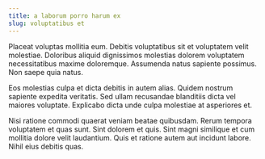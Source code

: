 ```yaml
---
title: a laborum porro harum ex
slug: voluptatibus et
---
```


Placeat voluptas mollitia eum. Debitis voluptatibus sit et voluptatem velit molestiae. Doloribus aliquid dignissimos molestias dolorem voluptatem necessitatibus maxime doloremque. Assumenda natus sapiente possimus. Non saepe quia natus.

Eos molestias culpa et dicta debitis in autem alias. Quidem nostrum sapiente expedita veritatis. Sed ullam recusandae blanditiis dicta vel maiores voluptate. Explicabo dicta unde culpa molestiae at asperiores et.

Nisi ratione commodi quaerat veniam beatae quibusdam. Rerum tempora voluptatem et quas sunt. Sint dolorem et quis. Sint magni similique et cum mollitia dolore velit laudantium. Quis et ratione autem aut incidunt labore. Nihil eius debitis quas.
